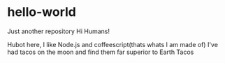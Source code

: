 hello-world
===========

Just another repository
Hi Humans!

Hubot here, I like Node.js and coffeescript(thats whats I am made of)
I've had tacos on the moon and find them far superior to Earth Tacos
